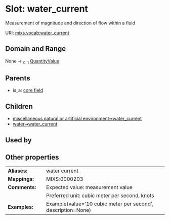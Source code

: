 
# Slot: water_current


Measurement of magnitude and direction of flow within a fluid

URI: [mixs.vocab:water_current](https://w3id.org/mixs/vocab/water_current)


## Domain and Range

None &#8594;  <sub>0..1</sub> [QuantityValue](QuantityValue.md)

## Parents

 *  is_a: [core field](core_field.md)

## Children

 *  [miscellaneous natural or artificial environment➞water_current](miscellaneous_natural_or_artificial_environment_water_current.md)
 *  [water➞water_current](water_water_current.md)

## Used by


## Other properties

|  |  |  |
| --- | --- | --- |
| **Aliases:** | | water current |
| **Mappings:** | | MIXS:0000203 |
| **Comments:** | | Expected value: measurement value |
|  | | Preferred unit: cubic meter per second, knots |
| **Examples:** | | Example(value='10 cubic meter per second', description=None) |

